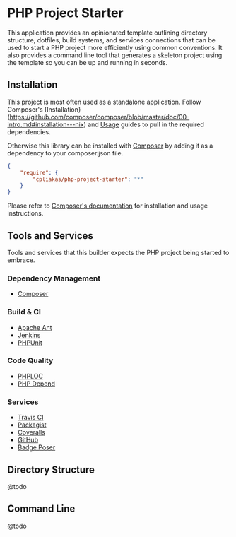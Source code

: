 # PHP Project Starter

This application provides an opinionated template outlining directory structure,
dotfiles, build systems, and services connections that can be used to start a
PHP project more efficiently using common conventions. It also provides a
command line tool that generates a skeleton project using the template so you
can be up and running in seconds.

## Installation

This project is most often used as a standalone application. Follow Composer's
[Installation}(https://github.com/composer/composer/blob/master/doc/00-intro.md#installation---nix)
and [Usage](https://github.com/composer/composer/blob/master/doc/00-intro.md#using-composer)
guides to pull in the required dependencies.

Otherwise this library can be installed with [Composer](http://getcomposer.org/)
by adding it as a dependency to your composer.json file.

```json
{
    "require": {
        "cpliakas/php-project-starter": "*"
    }
}
```

Please refer to [Composer's documentation](https://github.com/composer/composer/blob/master/doc/00-intro.md#introduction)
for installation and usage instructions.

## Tools and Services

Tools and services that this builder expects the PHP project being started to
embrace.

### Dependency Management

* [Composer](http://getcomposer.org/)

### Build & CI

* [Apache Ant](http://ant.apache.org/)
* [Jenkins](http://jenkins-ci.org/)
* [PHPUnit](https://github.com/sebastianbergmann/phpunit/)

### Code Quality

* [PHPLOC](https://github.com/sebastianbergmann/phploc)
* [PHP Depend](http://pdepend.org/)

### Services

* [Travis CI](https://travis-ci.org/)
* [Packagist](https://packagist.org/)
* [Coveralls](https://coveralls.io/)
* [GitHub](https://github.com/)
* [Badge Poser](https://poser.pugx.org/)

## Directory Structure

@todo

## Command Line

@todo
